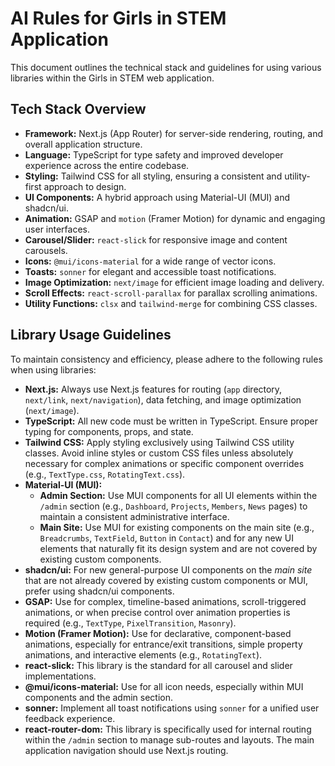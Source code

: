 # AI Rules for Girls in STEM Application

This document outlines the technical stack and guidelines for using various libraries within the Girls in STEM web application.

## Tech Stack Overview

*   **Framework:** Next.js (App Router) for server-side rendering, routing, and overall application structure.
*   **Language:** TypeScript for type safety and improved developer experience across the entire codebase.
*   **Styling:** Tailwind CSS for all styling, ensuring a consistent and utility-first approach to design.
*   **UI Components:** A hybrid approach using Material-UI (MUI) and shadcn/ui.
*   **Animation:** GSAP and `motion` (Framer Motion) for dynamic and engaging user interfaces.
*   **Carousel/Slider:** `react-slick` for responsive image and content carousels.
*   **Icons:** `@mui/icons-material` for a wide range of vector icons.
*   **Toasts:** `sonner` for elegant and accessible toast notifications.
*   **Image Optimization:** `next/image` for efficient image loading and delivery.
*   **Scroll Effects:** `react-scroll-parallax` for parallax scrolling animations.
*   **Utility Functions:** `clsx` and `tailwind-merge` for combining CSS classes.

## Library Usage Guidelines

To maintain consistency and efficiency, please adhere to the following rules when using libraries:

*   **Next.js:** Always use Next.js features for routing (`app` directory, `next/link`, `next/navigation`), data fetching, and image optimization (`next/image`).
*   **TypeScript:** All new code must be written in TypeScript. Ensure proper typing for components, props, and state.
*   **Tailwind CSS:** Apply styling exclusively using Tailwind CSS utility classes. Avoid inline styles or custom CSS files unless absolutely necessary for complex animations or specific component overrides (e.g., `TextType.css`, `RotatingText.css`).
*   **Material-UI (MUI):**
    *   **Admin Section:** Use MUI components for all UI elements within the `/admin` section (e.g., `Dashboard`, `Projects`, `Members`, `News` pages) to maintain a consistent administrative interface.
    *   **Main Site:** Use MUI for existing components on the main site (e.g., `Breadcrumbs`, `TextField`, `Button` in `Contact`) and for any new UI elements that naturally fit its design system and are not covered by existing custom components.
*   **shadcn/ui:** For new general-purpose UI components on the *main site* that are not already covered by existing custom components or MUI, prefer using shadcn/ui components.
*   **GSAP:** Use for complex, timeline-based animations, scroll-triggered animations, or when precise control over animation properties is required (e.g., `TextType`, `PixelTransition`, `Masonry`).
*   **Motion (Framer Motion):** Use for declarative, component-based animations, especially for entrance/exit transitions, simple property animations, and interactive elements (e.g., `RotatingText`).
*   **react-slick:** This library is the standard for all carousel and slider implementations.
*   **@mui/icons-material:** Use for all icon needs, especially within MUI components and the admin section.
*   **sonner:** Implement all toast notifications using `sonner` for a unified user feedback experience.
*   **react-router-dom:** This library is specifically used for internal routing within the `/admin` section to manage sub-routes and layouts. The main application navigation should use Next.js routing.